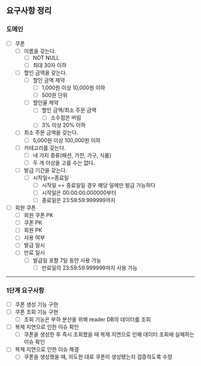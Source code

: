 ## 요구사항 정리

### 도메인

- [ ] 쿠폰
  - [ ] 이름을 갖는다.
    - [ ] NOT NULL
    - [ ] 최대 30자 이하
  - [ ] 할인 금액을 갖는다.
    - [ ] 할인 금액 제약
      - [ ] 1,000원 이상 10,000원 이하
      - [ ] 500원 단위
    - [ ] 할인율 제약
      - [ ] 할인 금액/최소 주문 금액
        - [ ] 소수점은 버림
      - [ ] 3% 이상 20% 이하
  - [ ] 최소 주문 금액을 갖는다.
    - [ ] 5,000원 이상 100,000원 이하
  - [ ] 카테고리를 갖는다.
    - [ ] 네 가지 종류(패션, 가전, 가구, 식품)
    - [ ] 두 개 이상을 고를 수는 없다.
  - [ ] 발급 기간을 갖는다.
    - [ ] 시작일<=종료일
      - [ ] 시작일 == 종료일일 경우 해당 일에만 발급 가능하다
      - [ ] 시작일은 00:00:00.000000부터
      - [ ] 종료일은 23:59:59:999999까지

- [ ] 회원 쿠폰
  - [ ] 회원 쿠폰 PK
  - [ ] 쿠폰 PK
  - [ ] 회원 PK
  - [ ] 사용 여부
  - [ ] 발급 일시
  - [ ] 만료 일시
      - [ ] 발급일 포함 7일 동안 사용 가능
        - [ ] 만료일의 23:59:59.999999까지 사용 가능

---

### 1단계 요구사항

- [ ] 쿠폰 생성 기능 구현
- [ ] 쿠폰 조회 기능 구현
   - [ ] 조회 기능은 부하 분산을 위해 reader DB의 데이터를 조회
- [ ] 복제 지연으로 인한 이슈 확인
   - [ ] 쿠폰을 생성한 후 즉시 조회했을 때 복제 지연으로 인해 데이터 조회에 실패하는 이슈 확인
- [ ] 복제 지연으로 인한 이슈 해결
  - [ ] 쿠폰을 생성했을 때, 의도한 대로 쿠폰이 생성됐는지 검증하도록 수정
